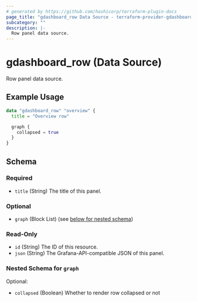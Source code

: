 ```yaml
---
# generated by https://github.com/hashicorp/terraform-plugin-docs
page_title: "gdashboard_row Data Source - terraform-provider-gdashboard"
subcategory: ""
description: |-
  Row panel data source.
---
```


# gdashboard_row (Data Source)

Row panel data source.

## Example Usage

```terraform
data "gdashboard_row" "overview" {
  title = "Overview row"

  graph {
    collapsed = true
  }
}
```

<!-- schema generated by tfplugindocs -->
## Schema

### Required

- `title` (String) The title of this panel.

### Optional

- `graph` (Block List) (see [below for nested schema](#nestedblock--graph))

### Read-Only

- `id` (String) The ID of this resource.
- `json` (String) The Grafana-API-compatible JSON of this panel.

<a id="nestedblock--graph"></a>
### Nested Schema for `graph`

Optional:

- `collapsed` (Boolean) Whether to render row collapsed or not


